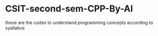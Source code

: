 # CSIT-second-sem-CPP-By-AI
these are the codes to understand programming concepts according to syallabus
